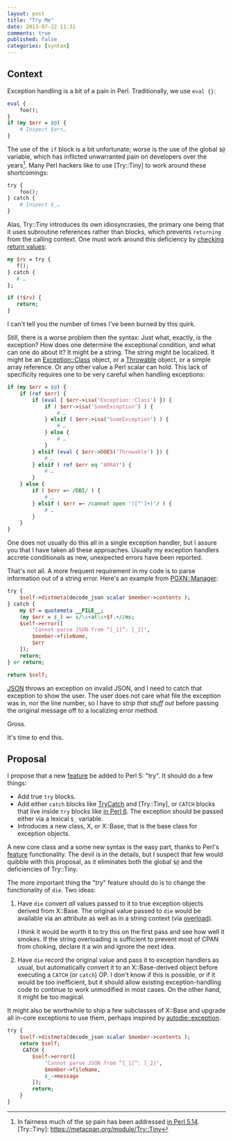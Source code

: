 ```yaml
---
layout: post
title: "Try Me"
date: 2013-07-22 11:31
comments: true
published: false
categories: [syntax]
---
```


Context
-------

Exception handling is a bit of a pain in Perl. Traditionally, we use
`eval {}`:

``` perl Perl eval
eval {
    foo();
}
if (my $err = $@) {
    # Inspect $err…
}
```

The use of the `if` block is a bit unfortunate; worse is the use of the global
`$@` variable, which has inflicted unwarranted pain on developers over the
years[^1]. Many Perl hackers like to use [Try::Tiny] to work around these
shortcomings:

[^1]: In fairness much of the `$@` pain has been addressed [in Perl 5.14](https://metacpan.org/module/JESSE/perl-5.14.0/pod/perldelta.pod#Exception-Handling).
[Try::Tiny]: https://metacpan.org/module/Try::Tiny

``` perl Try::Tiny
try {
    foo();
} catch {
    # Inspect $_…
}
```

Alas, Try::Tiny introduces its own idiosyncrasies, the primary one being that
it uses subroutine references rather than blocks, which prevents `returning`
from the calling context. One must work around this deficiency by [checking
return values](http://stackoverflow.com/a/10366209/79202):

``` perl Return from Try::Tiny http://stackoverflow.com/a/10366209/79202
my $rv = try {
   f();
} catch {
   # …
};

if (!$rv) {
   return;
}
```

I can't tell you the number of times I've been burned by this quirk.

Still, there is a worse problem then the syntax: Just what, exactly, is the
exception? How does one determine the exceptional condition, and what can one
do about it? It might be a string. The string might be localized. It might be
an [Exception::Class] object, or a [Throwable] object, or a simple array
reference. Or any other value a Perl scalar can hold. This lack of specificity
requires one to be very careful when handling exceptions:

[Exception::Class]: https://metacpan.org/module/Exception::Class
[Throwable]: https://metacpan.org/module/Throwable

``` perl Exception Determination
if (my $err = $@) {
    if (ref $err) {
        if (eval { $err->isa('Exception::Class') }) {
            if ( $err->isa('SomeException') ) {
                # …
            } elsif ( $err->isa('SomeException') ) {
                # …
            } else {
                # …
            }
        } elsif (eval { $err->DOES('Throwable') }) {
            # …
        } elsif ( ref $err eq 'ARRAY') {
            # …
        }
    } else {
        if ( $err =~ /DBI/ ) {
            # …
        } elsif ( $err =~ /cannot open '([^']+)'/ ) {
            # …
        }
    }
}

```

One does not usually do this all in a single exception handler, but I assure
you that I have taken all these approaches. Usually my exception handlers
accrete conditionals as new, unexpected errors have been reported.

That's not all. A more frequent requirement in my code is to parse information
out of a string error. Here's an example from [PGXN::Manager]:

[PGXN::Manager]: https://github.com/pgxn/pgxn-manager/

``` perl Exception Parsing https://github.com/pgxn/pgxn-manager/blob/master/lib/PGXN/Manager/Distribution.pm#L123 Source
try {
    $self->distmeta(decode_json scalar $member->contents );
} catch {
    my $f = quotemeta __FILE__;
    (my $err = $_) =~ s/\s+at\s+$f.+//ms;
    $self->error([
        'Cannot parse JSON from “[_1]”: [_2]',
        $member->fileName,
        $err
    ]);
    return;
} or return;

return $self;
```

[JSON] throws an exception on invalid JSON, and I need to catch that exception
to show the user. The user does not care what file the exception was in, nor
the line number, so I have to *strip that stuff out* before passing the
original message off to a localizing error method.

[JSON]: https://metacpan.org/module/JSON

Gross.

It's time to end this.

Proposal
--------

I propose that a new [feature] be added to Perl 5: "try". It should do a few
things:

[feature]: https://metacpan.org/module/feature

* Add true `try` blocks.
* Add either `catch` blocks like [TryCatch] and [Try::Tiny], or `CATCH` blocks
  that live inside `try` blocks like [in Perl 6]. The exception should be passed
  either via a lexical `$_` variable.
* Introduces a new class, X, or X::Base, that is the base class for exception
  objects.

[TryCatch]: https://metacpan.org/module/TryCatch
[in Perl 6]: http://feather.perl6.nl/syn/S04.html#Exception_handlers

A new core class and a some new syntax is the easy part, thanks to Perl's
[feature] functionality. The devil is in the details, but I suspect that few
would quibble with this proposal, as it eliminates both the global `$@` and
the deficiencies of Try::Tiny.

The more important thing the "try" feature should do is to change the
functionality of `die`. Two ideas:

1. Have `die` convert *all* values passed to it to true exception objects
   derived from X::Base. The original value passed to `die` would be available
   via an attribute as well as in a string context (via [overload]).
   
   I think it would be worth it to try this on the first pass and see how well
   it smokes. If the string overloading is sufficient to prevent most of CPAN
   from choking, declare it a win and ignore the next idea.

2. Have `die` record the original value and pass it to exception handlers as
   usual, but automatically convert it to an X::Base-derived object before
   executing a `CATCH` (or `catch`) OP. I don't know if this is possible, or
   if it would be too inefficient, but it should allow existing
   exception-handling code to continue to work unmodified in most cases.
   On the other hand, it might be too magical.

[overload]: https://metacpan.org/module/overload

It might also be worthwhile to ship a few subclasses of X::Base and upgrade
all in-core exceptions to use them, perhaps inspired by [autodie::exception].

[autodie::exception]: https://metacpan.org/module/autodie::exception

``` perl No Exception Parsing
try {
    $self->distmeta(decode_json scalar $member->contents );
    return $self;
     CATCH {
        $self->error([
            'Cannot parse JSON from “[_1]”: [_2]',
            $member->fileName,
            $_->message
        ]);
        return;
    }
}
```









